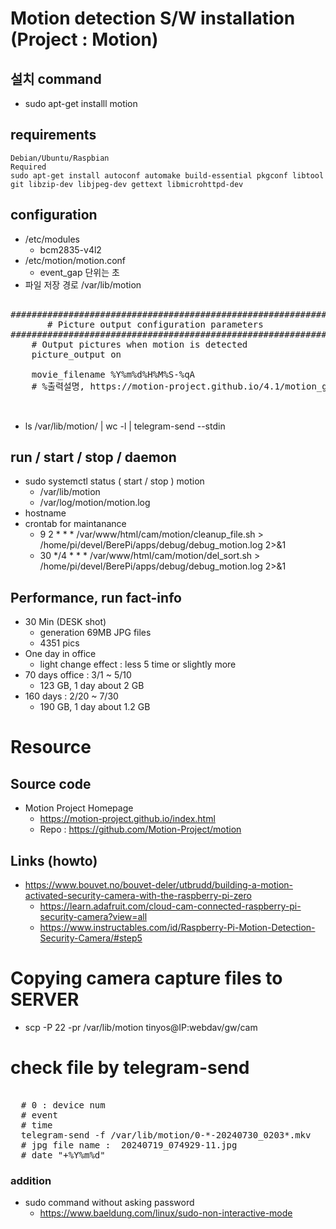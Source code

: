 # Motion detection S/W installation (Project : Motion)

## 설치 command 
- sudo apt-get installl motion

## requirements
```
Debian/Ubuntu/Raspbian
Required
sudo apt-get install autoconf automake build-essential pkgconf libtool git libzip-dev libjpeg-dev gettext libmicrohttpd-dev
```
## configuration 
- /etc/modules
  - bcm2835-v4l2
- /etc/motion/motion.conf
  - event_gap 단위는 초
- 파일 저장 경로 /var/lib/motion
   
 <pre>   
############################################################
       # Picture output configuration parameters
############################################################
    # Output pictures when motion is detected         
    picture_output on    

    movie_filename %Y%m%d%H%M%S-%qA
    # %출력설명, https://motion-project.github.io/4.1/motion_guide.html#conversion_specifiers
       
 </pre> 

- ls /var/lib/motion/ | wc -l | telegram-send --stdin 

## run / start / stop / daemon
- sudo systemctl status ( start / stop ) motion
  - /var/lib/motion
  - /var/log/motion/motion.log 
- hostname
- crontab for maintanance
  - 9 2 * * * /var/www/html/cam/motion/cleanup_file.sh > /home/pi/devel/BerePi/apps/debug/debug_motion.log 2>&1
  - 30 */4 * * * /var/www/html/cam/motion/del_sort.sh > /home/pi/devel/BerePi/apps/debug/debug_motion.log 2>&1

## Performance, run fact-info
- 30 Min (DESK shot)
  - generation 69MB JPG files
  - 4351 pics
- One day in office 
  - light change effect : less 5 time or slightly more
- 70 days office : 3/1 ~ 5/10
  - 123 GB, 1 day about 2 GB  
- 160 days : 2/20 ~ 7/30
  - 190 GB, 1 day about 1.2 GB

# Resource
## Source code
- Motion Project Homepage 
  - https://motion-project.github.io/index.html
  - Repo : https://github.com/Motion-Project/motion

## Links (howto)
- https://www.bouvet.no/bouvet-deler/utbrudd/building-a-motion-activated-security-camera-with-the-raspberry-pi-zero
  - https://learn.adafruit.com/cloud-cam-connected-raspberry-pi-security-camera?view=all
  - https://www.instructables.com/id/Raspberry-Pi-Motion-Detection-Security-Camera/#step5

# Copying camera capture files to SERVER
- scp -P 22 -pr /var/lib/motion tinyos@IP:webdav/gw/cam

# check file by telegram-send
<pre>  
  # 0 : device num
  # event
  # time
  telegram-send -f /var/lib/motion/0-*-20240730_0203*.mkv  
  # jpg file name :  20240719_074929-11.jpg
  # date "+%Y%m%d"
</pre>

### addition
- sudo command without asking password
  - https://www.baeldung.com/linux/sudo-non-interactive-mode
